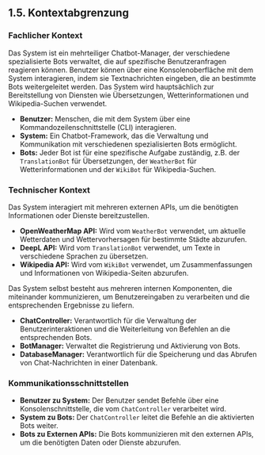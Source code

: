 ## 1.5. Kontextabgrenzung

### Fachlicher Kontext
Das System ist ein mehrteiliger Chatbot-Manager, der verschiedene spezialisierte Bots verwaltet, die auf spezifische Benutzeranfragen reagieren können. Benutzer können über eine Konsolenoberfläche mit dem System interagieren, indem sie Textnachrichten eingeben, die an bestimmte Bots weitergeleitet werden. Das System wird hauptsächlich zur Bereitstellung von Diensten wie Übersetzungen, Wetterinformationen und Wikipedia-Suchen verwendet.

- **Benutzer:** Menschen, die mit dem System über eine Kommandozeilenschnittstelle (CLI) interagieren.
- **System:** Ein Chatbot-Framework, das die Verwaltung und Kommunikation mit verschiedenen spezialisierten Bots ermöglicht.
- **Bots:** Jeder Bot ist für eine spezifische Aufgabe zuständig, z.B. der `TranslationBot` für Übersetzungen, der `WeatherBot` für Wetterinformationen und der `WikiBot` für Wikipedia-Suchen.

### Technischer Kontext
Das System interagiert mit mehreren externen APIs, um die benötigten Informationen oder Dienste bereitzustellen.

- **OpenWeatherMap API:** Wird vom `WeatherBot` verwendet, um aktuelle Wetterdaten und Wettervorhersagen für bestimmte Städte abzurufen.
- **DeepL API:** Wird vom `TranslationBot` verwendet, um Texte in verschiedene Sprachen zu übersetzen.
- **Wikipedia API:** Wird vom `WikiBot` verwendet, um Zusammenfassungen und Informationen von Wikipedia-Seiten abzurufen.

Das System selbst besteht aus mehreren internen Komponenten, die miteinander kommunizieren, um Benutzereingaben zu verarbeiten und die entsprechenden Ergebnisse zu liefern.

- **ChatController:** Verantwortlich für die Verwaltung der Benutzerinteraktionen und die Weiterleitung von Befehlen an die entsprechenden Bots.
- **BotManager:** Verwaltet die Registrierung und Aktivierung von Bots.
- **DatabaseManager:** Verantwortlich für die Speicherung und das Abrufen von Chat-Nachrichten in einer Datenbank.

### Kommunikationsschnittstellen
- **Benutzer zu System:** Der Benutzer sendet Befehle über eine Konsolenschnittstelle, die vom `ChatController` verarbeitet wird.
- **System zu Bots:** Der `ChatController` leitet die Befehle an die aktivierten Bots weiter.
- **Bots zu Externen APIs:** Die Bots kommunizieren mit den externen APIs, um die benötigten Daten oder Dienste abzurufen.